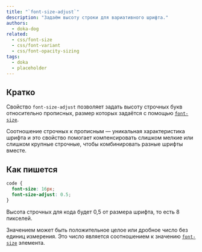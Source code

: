 ```yaml
---
title: "`font-size-adjust`"
description: "Задаём высоту строки для вариативного шрифта."
authors:
  - doka-dog
related:
  - css/font-size
  - css/font-variant
  - css/font-opacity-sizing
tags:
  - doka
  - placeholder
---
```


## Кратко

Свойство `font-size-adjust` позволяет задать высоту строчных букв относительно прописных, размер которых задаётся с помощью [`font-size`](/css/font-size/).

Соотношение строчных к прописным — уникальная характеристика шрифта и это свойство помогает компенсировать слишком мелкие или слишком крупные строчные, чтобы комбинировать разные шрифты вместе.

## Как пишется

```css
code {
  font-size: 16px;
  font-size-adjust: 0.5;
}
```

Высота строчных для кода будет 0,5 от размера шрифта, то есть 8 пикселей.

Значением может быть положительное целое или дробное число без единиц измерения. Это число является соотношением к значению [`font-size`](/css/font-size/) элемента.
